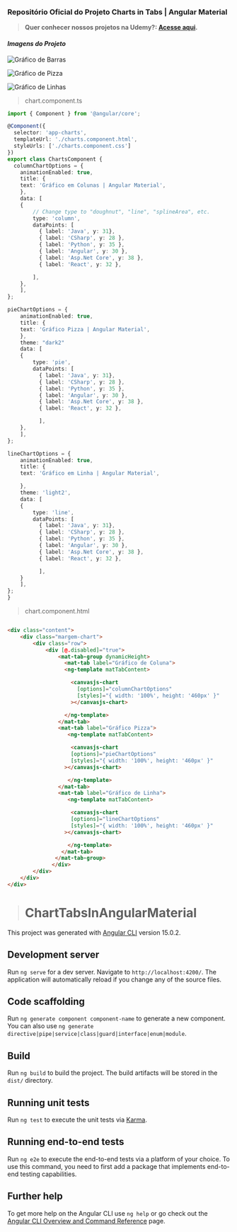 ### Repositório Oficial do Projeto Charts in Tabs | Angular Material



> __Quer conhecer nossos projetos na Udemy?:  **[Acesse aqui](https://www.udemy.com/user/carlos-alberto-dos-santos-34/)**.__


#### *Imagens do Projeto*



![Gráfico de Barras](https://github.com/carlosItDevelop/P2_v1_ChartTabsInAngularMaterial/blob/main/img/grafico-barras.png "Gráfico de Barras")


![Gráfico de Pizza](https://github.com/carlosItDevelop/P2_v1_ChartTabsInAngularMaterial/blob/main/img/grafico-pizza.png "Gráfico de Pizza")


![Gráfico de Linhas](https://github.com/carlosItDevelop/P2_v1_ChartTabsInAngularMaterial/blob/main/img/grafico-linha.png "Gráfico de Linhas")


> chart.component.ts

```typescript
import { Component } from '@angular/core';

@Component({
  selector: 'app-charts',
  templateUrl: './charts.component.html',
  styleUrls: ['./charts.component.css']
})
export class ChartsComponent {
  columnChartOptions = {
    animationEnabled: true,
    title: {
    text: 'Gráfico em Colunas | Angular Material',
    },
    data: [
    {
        // Change type to "doughnut", "line", "splineArea", etc.
        type: 'column',
        dataPoints: [
          { label: 'Java', y: 31},
          { label: 'CSharp', y: 28 },
          { label: 'Python', y: 35 },
          { label: 'Angular', y: 30 },
          { label: 'Asp.Net Core', y: 38 },
          { label: 'React', y: 32 },

        ],
    },
    ],
};

pieChartOptions = {
    animationEnabled: true,
    title: {
    text: 'Gráfico Pizza | Angular Material',
    },
    theme: "dark2"
    data: [
    {
        type: 'pie',
        dataPoints: [
          { label: 'Java', y: 31},
          { label: 'CSharp', y: 28 },
          { label: 'Python', y: 35 },
          { label: 'Angular', y: 30 },
          { label: 'Asp.Net Core', y: 38 },
          { label: 'React', y: 32 },

          ],
    },
    ],
};

lineChartOptions = {
    animationEnabled: true,
    title: {
    text: 'Gráfico em Linha | Angular Material',

    },
    theme: 'light2',
    data: [
    {
        type: 'line',
        dataPoints: [
          { label: 'Java', y: 31},
          { label: 'CSharp', y: 28 },
          { label: 'Python', y: 35 },
          { label: 'Angular', y: 30 },
          { label: 'Asp.Net Core', y: 38 },
          { label: 'React', y: 32 },

          ],
    }
    ],
};
}

```

> chart.component.html

```html

<div class="content">
    <div class="margem-chart">
        <div class="row">
            <div [@.disabled]="true">
                <mat-tab-group dynamicHeight>
                  <mat-tab label="Gráfico de Coluna">
                  <ng-template matTabContent>

                    <canvasjs-chart
                      [options]="columnChartOptions"
                      [styles]="{ width: '100%', height: '460px' }"
                    ></canvasjs-chart>

                  </ng-template>
                </mat-tab>
                <mat-tab label="Gráfico Pizza">
                   <ng-template matTabContent>

                    <canvasjs-chart
                    [options]="pieChartOptions"
                    [styles]="{ width: '100%', height: '460px' }"
                  ></canvasjs-chart>

                   </ng-template>
                </mat-tab>
                <mat-tab label="Gráfico de Linha">
                   <ng-template matTabContent>

                    <canvasjs-chart
                    [options]="lineChartOptions"
                    [styles]="{ width: '100%', height: '460px' }"
                  ></canvasjs-chart>

                   </ng-template>
                 </mat-tab>
               </mat-tab-group>
              </div>
        </div>
    </div>
</div>


```


> # ChartTabsInAngularMaterial

This project was generated with [Angular CLI](https://github.com/angular/angular-cli) version 15.0.2.

## Development server

Run `ng serve` for a dev server. Navigate to `http://localhost:4200/`. The application will automatically reload if you change any of the source files.

## Code scaffolding

Run `ng generate component component-name` to generate a new component. You can also use `ng generate directive|pipe|service|class|guard|interface|enum|module`.

## Build

Run `ng build` to build the project. The build artifacts will be stored in the `dist/` directory.

## Running unit tests

Run `ng test` to execute the unit tests via [Karma](https://karma-runner.github.io).

## Running end-to-end tests

Run `ng e2e` to execute the end-to-end tests via a platform of your choice. To use this command, you need to first add a package that implements end-to-end testing capabilities.

## Further help

To get more help on the Angular CLI use `ng help` or go check out the [Angular CLI Overview and Command Reference](https://angular.io/cli) page.
